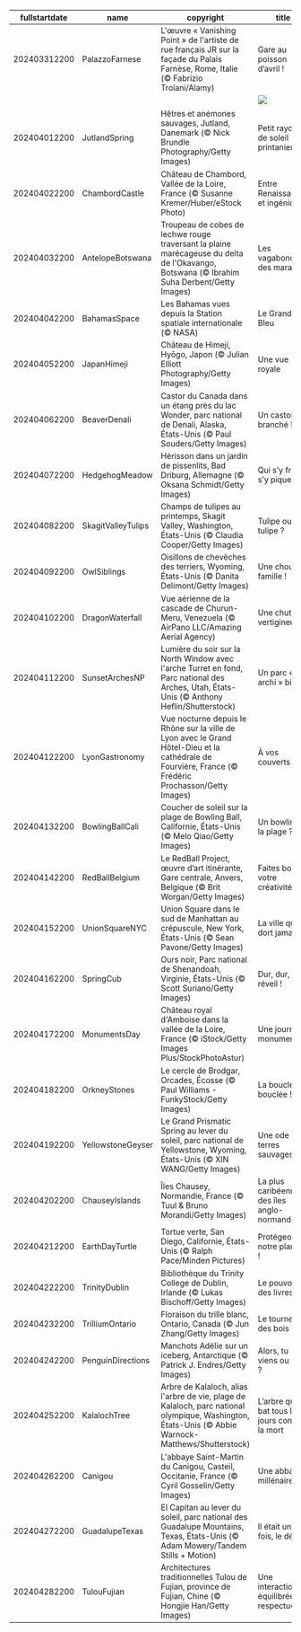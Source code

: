 |fullstartdate|name|copyright|title|image|
|--|--|--|--|--|
202403312200|PalazzoFarnese|L'œuvre « Vanishing Point » de l'artiste de rue français JR sur la façade du Palais Farnèse, Rome, Italie (© Fabrizio Troiani/Alamy)|Gare au poisson d’avril !|![](/fr-FR/2024/04/202403312200PalazzoFarnese.jpg)|
||||![](/fr-FR/2024/04/.jpg)|
202404012200|JutlandSpring|Hêtres et anémones sauvages, Jutland, Danemark (© Nick Brundle Photography/Getty Images)|Petit rayon de soleil printanier|![](/fr-FR/2024/04/202404012200JutlandSpring.jpg)|
202404022200|ChambordCastle|Château de Chambord, Vallée de la Loire, France (© Susanne Kremer/Huber/eStock Photo)|Entre Renaissance et ingéniosité|![](/fr-FR/2024/04/202404022200ChambordCastle.jpg)|
202404032200|AntelopeBotswana|Troupeau de cobes de lechwe rouge traversant la plaine marécageuse du delta de l'Okavango, Botswana (© Ibrahim Suha Derbent/Getty Images)|Les vagabonds des marais|![](/fr-FR/2024/04/202404032200AntelopeBotswana.jpg)|
202404042200|BahamasSpace|Les Bahamas vues depuis la Station spatiale internationale (© NASA)|Le Grand Bleu|![](/fr-FR/2024/04/202404042200BahamasSpace.jpg)|
202404052200|JapanHimeji|Château de Himeji, Hyōgo, Japon (© Julian Elliott Photography/Getty Images)|Une vue royale|![](/fr-FR/2024/04/202404052200JapanHimeji.jpg)|
202404062200|BeaverDenali|Castor du Canada dans un étang près du lac Wonder, parc national de Denali, Alaska, États-Unis (© Paul Souders/Getty Images)|Un castor branché !|![](/fr-FR/2024/04/202404062200BeaverDenali.jpg)|
202404072200|HedgehogMeadow|Hérisson dans un jardin de pissenlits, Bad Driburg, Allemagne (© Oksana Schmidt/Getty Images)|Qui s’y frotte, s’y pique !|![](/fr-FR/2024/04/202404072200HedgehogMeadow.jpg)|
202404082200|SkagitValleyTulips|Champs de tulipes au printemps, Skagit Valley, Washington, États-Unis (© Claudia Cooper/Getty Images)|Tulipe ou pas tulipe ?|![](/fr-FR/2024/04/202404082200SkagitValleyTulips.jpg)|
202404092200|OwlSiblings|Oisillons de chevêches des terriers, Wyoming, États-Unis (© Danita Delimont/Getty Images)|Une chouette famille !|![](/fr-FR/2024/04/202404092200OwlSiblings.jpg)|
202404102200|DragonWaterfall|Vue aérienne de la cascade de Churun-Meru, Venezuela (© AirPano LLC/Amazing Aerial Agency)|Une chute vertigineuse|![](/fr-FR/2024/04/202404102200DragonWaterfall.jpg)|
202404112200|SunsetArchesNP|Lumière du soir sur la North Window avec l'arche Turret en fond, Parc national des Arches, Utah, États-Unis (© Anthony Heflin/Shutterstock)|Un parc « archi » bien !|![](/fr-FR/2024/04/202404112200SunsetArchesNP.jpg)|
202404122200|LyonGastronomy|Vue nocturne depuis le Rhône sur la ville de Lyon avec le Grand Hôtel-Dieu et la cathédrale de Fourvière, France (© Frédéric Prochasson/Getty Images)|À vos couverts !|![](/fr-FR/2024/04/202404122200LyonGastronomy.jpg)|
202404132200|BowlingBallCali|Coucher de soleil sur la plage de Bowling Ball, Californie, États-Unis (© Melo Qiao/Getty Images)|Un bowling à la plage ?|![](/fr-FR/2024/04/202404132200BowlingBallCali.jpg)|
202404142200|RedBallBelgium|Le RedBall Project, œuvre d’art itinérante, Gare centrale, Anvers, Belgique (© Brit Worgan/Getty Images)|Faites bondir votre créativité !|![](/fr-FR/2024/04/202404142200RedBallBelgium.jpg)|
202404152200|UnionSquareNYC|Union Square dans le sud de Manhattan au crépuscule, New York, États-Unis (© Sean Pavone/Getty Images)|La ville qui ne dort jamais|![](/fr-FR/2024/04/202404152200UnionSquareNYC.jpg)|
202404162200|SpringCub|Ours noir, Parc national de Shenandoah, Virginie, États-Unis (© Scott Suriano/Getty Images)|Dur, dur, le réveil !|![](/fr-FR/2024/04/202404162200SpringCub.jpg)|
202404172200|MonumentsDay|Château royal d'Amboise dans la vallée de la Loire, France (© iStock/Getty Images Plus/StockPhotoAstur)|Une journée monumentale|![](/fr-FR/2024/04/202404172200MonumentsDay.jpg)|
202404182200|OrkneyStones|Le cercle de Brodgar, Orcades, Écosse (© Paul Williams - FunkyStock/Getty Images)|La boucle est bouclée !|![](/fr-FR/2024/04/202404182200OrkneyStones.jpg)|
202404192200|YellowstoneGeyser|Le Grand Prismatic Spring au lever du soleil, parc national de Yellowstone, Wyoming, États-Unis (© XIN WANG/Getty Images)|Une ode aux terres sauvages|![](/fr-FR/2024/04/202404192200YellowstoneGeyser.jpg)|
202404202200|ChauseyIslands|Îles Chausey, Normandie, France (© Tuul & Bruno Morandi/Getty Images)|La plus caribéenne des îles anglo-normandes|![](/fr-FR/2024/04/202404202200ChauseyIslands.jpg)|
202404212200|EarthDayTurtle|Tortue verte, San Diego, Californie, États-Unis (© Ralph Pace/Minden Pictures)|Protégeons notre planète !|![](/fr-FR/2024/04/202404212200EarthDayTurtle.jpg)|
202404222200|TrinityDublin|Bibliothèque du Trinity College de Dublin, Irlande (© Lukas Bischoff/Getty Images)|Le pouvoir des livres|![](/fr-FR/2024/04/202404222200TrinityDublin.jpg)|
202404232200|TrilliumOntario|Floraison du trille blanc, Ontario, Canada (© Jun Zhang/Getty Images)|Le tournesol des bois !|![](/fr-FR/2024/04/202404232200TrilliumOntario.jpg)|
202404242200|PenguinDirections|Manchots Adélie sur un iceberg, Antarctique (© Patrick J. Endres/Getty Images)|Alors, tu viens ou pas ?|![](/fr-FR/2024/04/202404242200PenguinDirections.jpg)|
202404252200|KalalochTree|Arbre de Kalaloch, alias l'arbre de vie, plage de Kalaloch, parc national olympique, Washington, États-Unis (© Abbie Warnock-Matthews/Shutterstock)|L’arbre qui se bat tous les jours contre la mort|![](/fr-FR/2024/04/202404252200KalalochTree.jpg)|
202404262200|Canigou|L'abbaye Saint-Martin du Canigou, Casteil, Occitanie, France (© Cyril Gosselin/Getty Images)|Une abbaye millénaire|![](/fr-FR/2024/04/202404262200Canigou.jpg)|
202404272200|GuadalupeTexas|El Capitan au lever du soleil, parc national des Guadalupe Mountains, Texas, États-Unis (© Adam Mowery/Tandem Stills + Motion)|Il était une fois, le désert|![](/fr-FR/2024/04/202404272200GuadalupeTexas.jpg)|
202404282200|TulouFujian|Architectures traditionnelles Tulou de Fujian, province de Fujian, Chine (© Hongjie Han/Getty Images)|Une interaction équilibrée et respectueuse|![](/fr-FR/2024/04/202404282200TulouFujian.jpg)|
